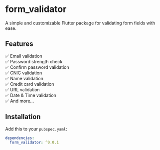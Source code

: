 # form_validator

A simple and customizable Flutter package for validating form fields with ease.

## Features

✅ Email validation  
✅ Password strength check  
✅ Confirm password validation  
✅ CNIC validation  
✅ Name validation  
✅ Credit card validation  
✅ URL validation  
✅ Date & Time validation  
✅ And more...

## Installation

Add this to your `pubspec.yaml`:

```yaml
dependencies:
  form_validator: ^0.0.1

